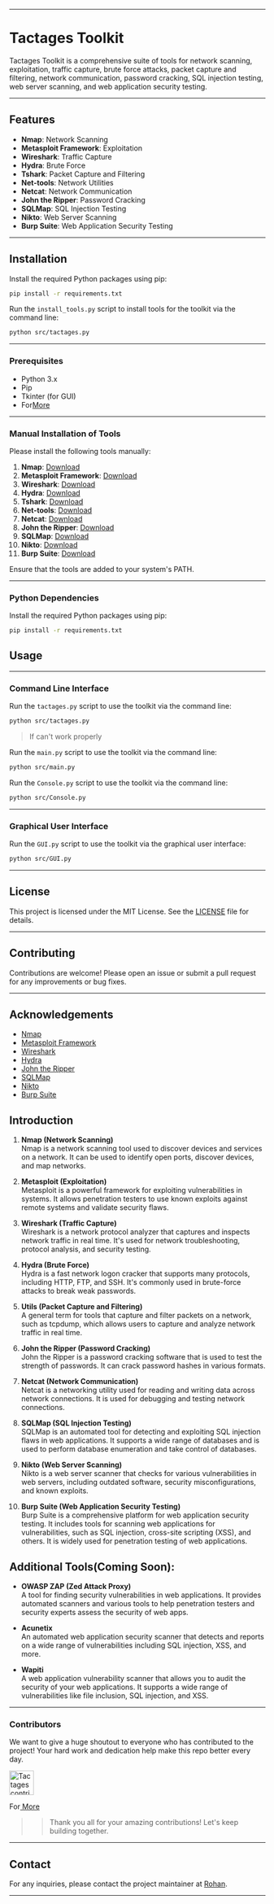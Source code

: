 
---
# Tactages Toolkit

Tactages Toolkit is a comprehensive suite of tools for network scanning, exploitation, traffic capture, brute force attacks, packet capture and filtering, network communication, password cracking, SQL injection testing, web server scanning, and web application security testing.

---
## Features

- **Nmap**: Network Scanning
- **Metasploit Framework**: Exploitation
- **Wireshark**: Traffic Capture
- **Hydra**: Brute Force
- **Tshark**: Packet Capture and Filtering
- **Net-tools**: Network Utilities
- **Netcat**: Network Communication
- **John the Ripper**: Password Cracking
- **SQLMap**: SQL Injection Testing
- **Nikto**: Web Server Scanning
- **Burp Suite**: Web Application Security Testing

---

## Installation

Install the required Python packages using pip:

```bash
pip install -r requirements.txt
```
Run the `install_tools.py` script to install tools for the toolkit via the command line:

```bash
python src/tactages.py
```

---

### Prerequisites

- Python 3.x
- Pip
- Tkinter (for GUI)
- For[More](requirements.txt)

---

### Manual Installation of Tools

Please install the following tools manually:

1. **Nmap**: [Download](https://nmap.org/download.html)
2. **Metasploit Framework**: [Download](https://docs.metasploit.com/docs/using-metasploit/getting-started/nightly-installers.html)
3. **Wireshark**: [Download](https://www.wireshark.org/download.html)
4. **Hydra**: [Download](https://github.com/vanhauser-thc/thc-hydra)
5. **Tshark**: [Download](https://www.wireshark.org/download.html)
6. **Net-tools**: [Download](https://sourceforge.net/projects/net-tools/)
7. **Netcat**: [Download](https://eternallybored.org/misc/netcat/)
8. **John the Ripper**: [Download](https://www.openwall.com/john/)
9. **SQLMap**: [Download](https://sqlmap.org/)
10. **Nikto**: [Download](https://cirt.net/Nikto2)
11. **Burp Suite**: [Download](https://portswigger.net/burp/communitydownload)

Ensure that the tools are added to your system's PATH.

---

### Python Dependencies

Install the required Python packages using pip:

```bash
pip install -r requirements.txt
```

## Usage

---

### Command Line Interface

Run the `tactages.py` script to use the toolkit via the command line:

```bash
python src/tactages.py
```
>If can't work properly

Run the `main.py` script to use the toolkit via the command line:

```bash
python src/main.py
```


Run the `Console.py` script to use the toolkit via the command line:

```bash
python src/Console.py
``` 

---

### Graphical User Interface

Run the `GUI.py` script to use the toolkit via the graphical user interface:

```bash
python src/GUI.py
```

---
## License

This project is licensed under the MIT License. See the [LICENSE](LICENSE) file for details.

---
## Contributing

Contributions are welcome! Please open an issue or submit a pull request for any improvements or bug fixes.

---

## Acknowledgements

- [Nmap](https://nmap.org/)
- [Metasploit Framework](https://www.metasploit.com/)
- [Wireshark](https://www.wireshark.org/)
- [Hydra](https://github.com/vanhauser-thc/thc-hydra)
- [John the Ripper](https://www.openwall.com/john/)
- [SQLMap](https://sqlmap.org/)
- [Nikto](https://cirt.net/Nikto2)
- [Burp Suite](https://portswigger.net/burp)

## Introduction

1. **Nmap (Network Scanning)**  
   Nmap is a network scanning tool used to discover devices and services on a network. It can be used to identify open ports, discover devices, and map networks.

2. **Metasploit (Exploitation)**  
   Metasploit is a powerful framework for exploiting vulnerabilities in systems. It allows penetration testers to use known exploits against remote systems and validate security flaws.

3. **Wireshark (Traffic Capture)**  
   Wireshark is a network protocol analyzer that captures and inspects network traffic in real time. It's used for network troubleshooting, protocol analysis, and security testing.

4. **Hydra (Brute Force)**  
   Hydra is a fast network logon cracker that supports many protocols, including HTTP, FTP, and SSH. It's commonly used in brute-force attacks to break weak passwords.

5. **Utils (Packet Capture and Filtering)**  
   A general term for tools that capture and filter packets on a network, such as tcpdump, which allows users to capture and analyze network traffic in real time.

6. **John the Ripper (Password Cracking)**  
   John the Ripper is a password cracking software that is used to test the strength of passwords. It can crack password hashes in various formats.

7. **Netcat (Network Communication)**  
   Netcat is a networking utility used for reading and writing data across network connections. It is used for debugging and testing network connections.

8. **SQLMap (SQL Injection Testing)**  
   SQLMap is an automated tool for detecting and exploiting SQL injection flaws in web applications. It supports a wide range of databases and is used to perform database enumeration and take control of databases.

9. **Nikto (Web Server Scanning)**  
   Nikto is a web server scanner that checks for various vulnerabilities in web servers, including outdated software, security misconfigurations, and known exploits.

10. **Burp Suite (Web Application Security Testing)**  
    Burp Suite is a comprehensive platform for web application security testing. It includes tools for scanning web applications for vulnerabilities, such as SQL injection, cross-site scripting (XSS), and others. It is widely used for penetration testing of web applications.

## Additional Tools(Coming Soon):
- **OWASP ZAP (Zed Attack Proxy)**  
  A tool for finding security vulnerabilities in web applications. It provides automated scanners and various tools to help penetration testers and security experts assess the security of web apps.

- **Acunetix**  
  An automated web application security scanner that detects and reports on a wide range of vulnerabilities including SQL injection, XSS, and more.

- **Wapiti**  
  A web application vulnerability scanner that allows you to audit the security of your web applications. It supports a wide range of vulnerabilities like file inclusion, SQL injection, and XSS.


---

### Contributors

We want to give a huge shoutout to everyone who has contributed to the project!  Your hard work and dedication help
make this repo better every day. 

<a href="https://github.com/RohanCyberOps/Tactages/graphs/contributors">
  <img alt="Tactages contributors" height="48" src="https://contrib.rocks/image?repo=RohanCyberOps/Tactages&columns=24" />
</a>
<br>


For[ More](CONTRIBUTERS.md)

>> Thank you all for your amazing contributions! Let's keep building together. 

---

## Contact

For any inquiries, please contact the project maintainer at [Rohan](mailto:rohannaagar666@outlook.com).

---
